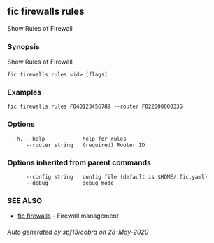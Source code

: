 ## fic firewalls rules

Show Rules of Firewall

### Synopsis

Show Rules of Firewall

```
fic firewalls rules <id> [flags]
```

### Examples

```
fic firewalls rules F040123456789 --router F022000000335
```

### Options

```
  -h, --help            help for rules
      --router string   (required) Router ID
```

### Options inherited from parent commands

```
      --config string   config file (default is $HOME/.fic.yaml)
      --debug           debug mode
```

### SEE ALSO

* [fic firewalls](fic_firewalls.md)	 - Firewall management

###### Auto generated by spf13/cobra on 28-May-2020
